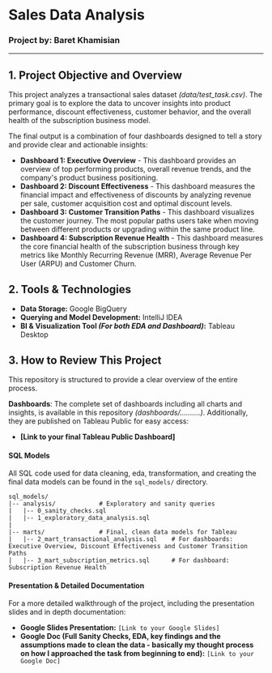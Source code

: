 # Sales Data Analysis

### Project by: Baret Khamisian

***

## 1. Project Objective and Overview

This project analyzes a transactional sales dataset _(data/test_task.csv)_. The primary goal is to explore the data to uncover insights into product performance, discount effectiveness, customer behavior, and the overall health of the subscription business model. 

The final output is a combination of four dashboards designed to tell a story and provide clear and actionable insights:
* **Dashboard 1: Executive Overview** - This dashboard provides an overview of top performing products, overall revenue trends, and the company's product business positioning.
* **Dashboard 2: Discount Effectiveness** - This dashboard measures the financial impact and effectiveness of discounts by analyzing revenue per sale, customer acquisition cost and optimal discount levels.
* **Dashboard 3: Customer Transition Paths** - This dashboard visualizes the customer journey. The most popular paths users take when moving between different products or upgrading within the same product line.
* **Dashboard 4: Subscription Revenue Health** - This dashboard measures the core financial health of the subscription business through key metrics like Monthly Recurring Revenue (MRR), Average Revenue Per User (ARPU) and Customer Churn.

## 2. Tools & Technologies
* **Data Storage:** Google BigQuery
* **Querying and Model Development:** IntelliJ IDEA
* **BI & Visualization Tool _(For both EDA and Dashboard)_:** Tableau Desktop

## 3. How to Review This Project

This repository is structured to provide a clear overview of the entire process.

**Dashboards**: The complete set of dashboards including all charts and insights, is available in this repository _(dashboards/..........)_. Additionally, they are published on Tableau Public for easy access:
* **[Link to your final Tableau Public Dashboard]**

#### **SQL Models**
All SQL code used for data cleaning, eda, transformation, and creating the final data models can be found in the `sql_models/` directory.

```
sql_models/
|-- analysis/            # Exploratory and sanity queries
|   |-- 0_sanity_checks.sql
|   |-- 1_exploratory_data_analysis.sql
|
|-- marts/               # Final, clean data models for Tableau
|   |-- 2_mart_transactional_analysis.sql    # For dashboards: Executive Overview, Discount Effectiveness and Customer Transition Paths
|   |-- 3_mart_subscription_metrics.sql      # For dashboard: Subscription Revenue Health
```

#### **Presentation & Detailed Documentation**
For a more detailed walkthrough of the project, including the presentation slides and in depth documentation:
* **Google Slides Presentation:** `[Link to your Google Slides]`
* **Google Doc (Full Sanity Checks, EDA, key findings and the assumptions made to clean the data - basically my thought process on how I approached the task from beginning to end):** `[Link to your Google Doc]`
